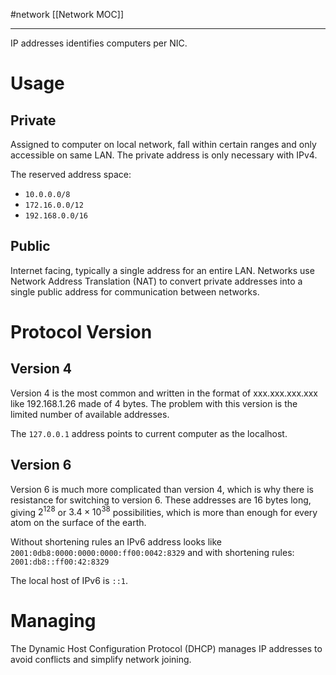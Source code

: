 #network 
[[Network MOC]]
- - -

IP addresses identifies computers per NIC. 

# Usage 

## Private

Assigned to computer on local network, fall within certain ranges and only accessible on same LAN. The private address is only necessary with IPv4.

The reserved address space:
- `10.0.0.0/8`
- `172.16.0.0/12`
- `192.168.0.0/16`
## Public

Internet facing, typically a single address for an entire LAN. Networks use Network Address Translation (NAT) to convert private addresses into a single public address for communication between networks.

# Protocol Version

## Version 4

Version 4 is the most common and written in the format of xxx.xxx.xxx.xxx like 192.168.1.26 made of 4 bytes. The problem with this version is the limited number of available addresses.

The `127.0.0.1` address points to current computer as the localhost.
## Version 6

Version 6 is much more complicated than version 4, which is why there is resistance for switching to version 6. These addresses are 16 bytes long, giving $2^{128}$ or $3.4 \times 10^{38}$ possibilities, which is more than enough for every atom on the surface of the earth. 

Without shortening rules an IPv6 address looks like `2001:0db8:0000:0000:0000:ff00:0042:8329` and with shortening rules: `2001:db8::ff00:42:8329`

The local host of IPv6 is `::1`. 

# Managing

The Dynamic Host Configuration Protocol (DHCP) manages IP addresses to avoid conflicts and simplify network joining. 